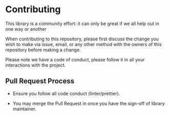 # Contributing

This library is a community effort: it can only be great if we all help out in one way or another

When contributing to this repository, please first discuss the change you wish to make via issue, email, or any other method with the owners of this repository before making a change.

Please note we have a code of conduct, please follow it in all your interactions with the project.

## Pull Request Process

- Ensure you follow all code conduct (linter/prettier).

- You may merge the Pull Request in once you have the sign-off of library maintainer.